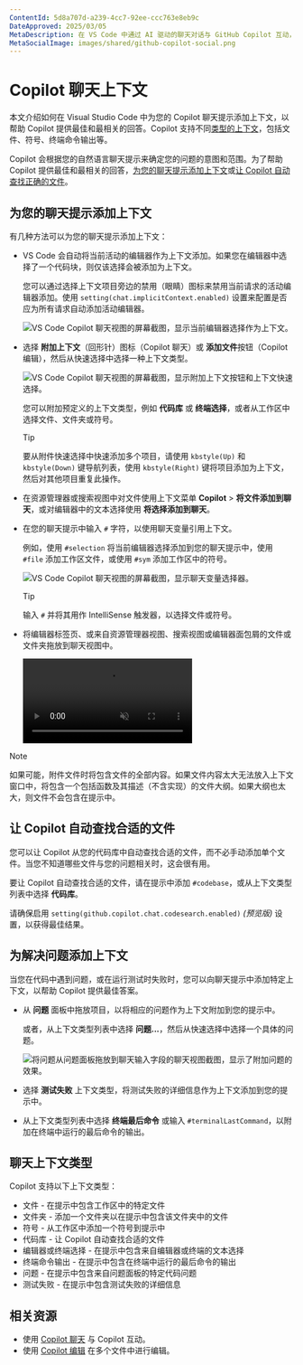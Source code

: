 ```yaml
---
ContentId: 5d8a707d-a239-4cc7-92ee-ccc763e8eb9c
DateApproved: 2025/03/05
MetaDescription: 在 VS Code 中通过 AI 驱动的聊天对话与 GitHub Copilot 互动，以生成代码、增强代码理解，甚至配置您的编辑器。
MetaSocialImage: images/shared/github-copilot-social.png
---
```

# Copilot 聊天上下文

本文介绍如何在 Visual Studio Code 中为您的 Copilot 聊天提示添加上下文，以帮助 Copilot 提供最佳和最相关的回答。Copilot 支持不同[类型的上下文](#chat-context-types)，包括文件、符号、终端命令输出等。

Copilot 会根据您的自然语言聊天提示来确定您的问题的意图和范围。为了帮助 Copilot 提供最佳和最相关的回答，[为您的聊天提示添加上下文](#add-context-to-your-chat-prompt)或[让 Copilot 自动查找正确的文件](#let-copilot-find-the-right-files-automatically)。

## 为您的聊天提示添加上下文

有几种方法可以为您的聊天提示添加上下文：

* VS Code 会自动将当前活动的编辑器作为上下文添加。如果您在编辑器中选择了一个代码块，则仅该选择会被添加为上下文。

    您可以通过选择上下文项目旁边的禁用（眼睛）图标来禁用当前请求的活动编辑器添加。使用 `setting(chat.implicitContext.enabled)` 设置来配置是否应为所有请求自动添加活动编辑器。

    ![VS Code Copilot 聊天视图的屏幕截图，显示当前编辑器选择作为上下文。](./images/copilot-chat/copilot-chat-view-selection-context.png)

* 选择 **附加上下文**（回形针）图标（Copilot 聊天）或 **添加文件**按钮（Copilot 编辑），然后从快速选择中选择一种上下文类型。

    ![VS Code Copilot 聊天视图的屏幕截图，显示附加上下文按钮和上下文快速选择。](./images/copilot-chat/copilot-chat-view-attach-context.png)

    您可以附加预定义的上下文类型，例如 **代码库** 或 **终端选择**，或者从工作区中选择文件、文件夹或符号。

    > [!TIP]
    > 要从附件快速选择中快速添加多个项目，请使用 `kbstyle(Up)` 和 `kbstyle(Down)` 键导航列表，使用 `kbstyle(Right)` 键将项目添加为上下文，然后对其他项目重复此操作。

* 在资源管理器或搜索视图中对文件使用上下文菜单 **Copilot** > **将文件添加到聊天**，或对编辑器中的文本选择使用 **将选择添加到聊天**。

* 在您的聊天提示中输入 `#` 字符，以使用聊天变量引用上下文。

    例如，使用 `#selection` 将当前编辑器选择添加到您的聊天提示中，使用 `#file` 添加工作区文件，或使用 `#sym` 添加工作区中的符号。

    ![VS Code Copilot 聊天视图的屏幕截图，显示聊天变量选择器。](./images/copilot-chat/copilot-chat-view-chat-variables.png)

    > [!TIP]
    > 输入 `#` 并将其用作 IntelliSense 触发器，以选择文件或符号。

* 将编辑器标签页、或来自资源管理器视图、搜索视图或编辑器面包屑的文件或文件夹拖放到聊天视图中。

    <video src="images/copilot-chat/copilot-attach-dnd.mp4" title="将文件和编辑器拖放到聊天中" autoplay loop controls muted></video>
> [!NOTE]
> 如果可能，附件文件时将包含文件的全部内容。如果文件内容太大无法放入上下文窗口中，将包含一个包括函数及其描述（不含实现）的文件大纲。如果大纲也太大，则文件不会包含在提示中。

## 让 Copilot 自动查找合适的文件

您可以让 Copilot 从您的代码库中自动查找合适的文件，而不必手动添加单个文件。当您不知道哪些文件与您的问题相关时，这会很有用。

要让 Copilot 自动查找合适的文件，请在提示中添加 `#codebase`，或从上下文类型列表中选择 **代码库**。

请确保启用 `setting(github.copilot.chat.codesearch.enabled)` _(预览版)_ 设置，以获得最佳结果。

## 为解决问题添加上下文

当您在代码中遇到问题，或在运行测试时失败时，您可以向聊天提示中添加特定上下文，以帮助 Copilot 提供最佳答案。

* 从 **问题** 面板中拖放项目，以将相应的问题作为上下文附加到您的提示中。

    或者，从上下文类型列表中选择 **问题...**，然后从快速选择中选择一个具体的问题。

    ![将问题从问题面板拖放到聊天输入字段的聊天视图截图，显示了附加问题的效果。](./images/copilot-chat/copilot-chat-attach-problem.png)

* 选择 **测试失败** 上下文类型，将测试失败的详细信息作为上下文添加到您的提示中。

* 从上下文类型列表中选择 **终端最后命令** 或输入 `#terminalLastCommand`，以附加在终端中运行的最后命令的输出。

## 聊天上下文类型

Copilot 支持以下上下文类型：

* 文件 - 在提示中包含工作区中的特定文件
* 文件夹 - 添加一个文件夹以在提示中包含该文件夹中的文件
* 符号 - 从工作区中添加一个符号到提示中
* 代码库 - 让 Copilot 自动查找合适的文件
* 编辑器或终端选择 - 在提示中包含来自编辑器或终端的文本选择
* 终端命令输出 - 在提示中包含在终端中运行的最后命令的输出
* 问题 - 在提示中包含来自问题面板的特定代码问题
* 测试失败 - 在提示中包含测试失败的详细信息

## 相关资源

* 使用 [Copilot 聊天](/i18n/zh-cn/docs/copilot/copilot-chat.md) 与 Copilot 互动。
* 使用 [Copilot 编辑](/i18n/zh-cn/docs/copilot/copilot-edits.md) 在多个文件中进行编辑。